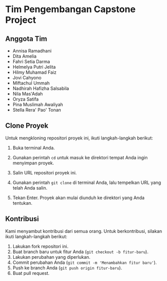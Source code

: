 # Tim Pengembangan Capstone Project

## Anggota Tim

- Annisa Ramadhani
- Dita Amelia
- Fahri Setia Darma
- Helmelya Putri Jelita
- Hilmy Muhamad Faiz
- Jovi Cahyono
- Miftachul Ummah
- Nadhirah Hafizha Salsabila
- Nila Mas'Adah
- Oryza Satifa
- Pina Muslimah Awaliyah
- Stella Rera' Pao' Tonan

## Clone Proyek

Untuk mengkloning repositori proyek ini, ikuti langkah-langkah berikut:

1. Buka terminal Anda.

2. Gunakan perintah `cd` untuk masuk ke direktori tempat Anda ingin menyimpan proyek.

3. Salin URL repositori proyek ini.

4. Gunakan perintah `git clone` di terminal Anda, lalu tempelkan URL yang telah Anda salin.

5. Tekan Enter. Proyek akan mulai diunduh ke direktori yang Anda tentukan.


## Kontribusi

Kami menyambut kontribusi dari semua orang. Untuk berkontribusi, silakan ikuti langkah-langkah berikut:

1. Lakukan fork repositori ini.
2. Buat branch baru untuk fitur Anda (`git checkout -b fitur-baru`).
3. Lakukan perubahan yang diperlukan.
4. Commit perubahan Anda (`git commit -m 'Menambahkan fitur baru'`).
5. Push ke branch Anda (`git push origin fitur-baru`).
6. Buat pull request.
